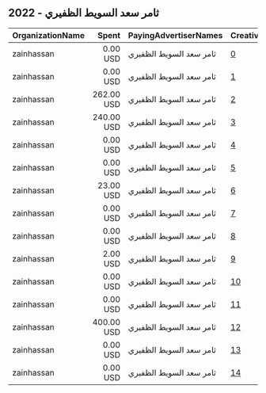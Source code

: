 ## 2022 - ثامر سعد السويط الظفيري 
|OrganizationName|Spent|PayingAdvertiserNames|CreativeUrls|Impressions|Genders|AgeBrackets|CountryCodes|BillingAddresses|CandidateBallotInformation|
|:---|---:|:---|:---|---:|:---|:---|:---|:---|:---|
|zainhassan|0.00 USD|ثامر سعد السويط الظفيري|[0](https://www.snap.com/political-ads/asset/2876c06fe5686de7954c20a8990e21f3d387c1eb8e90196ed992728733e504a0?mediaType=mp4)|580||18+|kuwait|"14,hawalli/kuwait,30000,KW"|thamer saad|
|zainhassan|0.00 USD|ثامر سعد السويط الظفيري|[1](https://www.snap.com/political-ads/asset/791c35a7c3eabf8974c87f9c8adc5d00d063aed29a5aa27d725c3ffdbfc7c3d0?mediaType=jpeg)|390||18+|kuwait|"14,hawalli/kuwait,30000,KW"|thamer saad|
|zainhassan|262.00 USD|ثامر سعد السويط الظفيري|[2](https://www.snap.com/political-ads/asset/46b60fbb47ffb1311e4cf905e94ff886e9bec9604aaf5744aec6752208c0fb2c?mediaType=jpeg)|275,202||18+|kuwait|"14,hawalli/kuwait,30000,KW"|thamer al dhafeeri|
|zainhassan|240.00 USD|ثامر سعد السويط الظفيري|[3](https://www.snap.com/political-ads/asset/f0d0ef119ad9212a2cb4622057dae5e1de15c5924a34ffcb589c08835938d4ad?mediaType=jpeg)|261,440||18+|kuwait|"14,hawalli/kuwait,30000,KW"|thamer saad|
|zainhassan|0.00 USD|ثامر سعد السويط الظفيري|[4](https://www.snap.com/political-ads/asset/0f9f9429de91d68e0c921e1c9a4178f81e24e7bea846e198dc0137c894ee1e94?mediaType=mp4)|369||18+|kuwait|"14,hawalli/kuwait,30000,KW"|thamer saad|
|zainhassan|0.00 USD|ثامر سعد السويط الظفيري|[5](https://www.snap.com/political-ads/asset/5a8663faae0338988d3528af7c274725f4b28383e9fdf2887ee8131a22b5d82d?mediaType=mp4)|945||18+|kuwait|"14,hawalli/kuwait,30000,KW"|thamer saad|
|zainhassan|23.00 USD|ثامر سعد السويط الظفيري|[6](https://www.snap.com/political-ads/asset/6051a7215bb7b355fc27b18dfafe2dd56239cb3918795140d7761a77f047d0e3?mediaType=mp4)|25,629||18+|kuwait|"14,hawalli/kuwait,30000,KW"||
|zainhassan|0.00 USD|ثامر سعد السويط الظفيري|[7](https://www.snap.com/political-ads/asset/706112d154ce7ae83a7d0e83d0ce4676b4290100ae44ea7970c68a0f906025fd?mediaType=mp4)|583||18+|kuwait|"14,hawalli/kuwait,30000,KW"|thamer saad|
|zainhassan|0.00 USD|ثامر سعد السويط الظفيري|[8](https://www.snap.com/political-ads/asset/d0ea24c786c3f920f1633010f6a8166a8bb7da38f9c3f3fc873f929409d6bc35?mediaType=mp4)|816||18+|kuwait|"14,hawalli/kuwait,30000,KW"|thamer saad|
|zainhassan|2.00 USD|ثامر سعد السويط الظفيري|[9](https://www.snap.com/political-ads/asset/357985126d46b6b43d9a94c7fcdc476e28b8a4e76d16fcc3acdafcde049d0fe1?mediaType=png)|2,995||18+|kuwait|"14,hawalli/kuwait,30000,KW"|thamer saad|
|zainhassan|0.00 USD|ثامر سعد السويط الظفيري|[10](https://www.snap.com/political-ads/asset/53b0fab1f0c5832b5fab8f168b541c363917847d14f348b8d15feb03b221124b?mediaType=mp4)|555||18+|kuwait|"14,hawalli/kuwait,30000,KW"|thamer saad|
|zainhassan|0.00 USD|ثامر سعد السويط الظفيري|[11](https://www.snap.com/political-ads/asset/2b1479834fdafd93e43df0c6118e6ee28b089e9caef28f724c223ecb1f3cb216?mediaType=mp4)|356||18+|kuwait|"14,hawalli/kuwait,30000,KW"|thamer saad|
|zainhassan|400.00 USD|ثامر سعد السويط الظفيري|[12](https://www.snap.com/political-ads/asset/ac8406f2e169902370f3408232496db1f4a52aa8b9c4dd315db328146e913cbd?mediaType=mp4)|416,296||18+|kuwait|"14,hawalli/kuwait,30000,KW"|thamer saad|
|zainhassan|0.00 USD|ثامر سعد السويط الظفيري|[13](https://www.snap.com/political-ads/asset/aa0fff5ba48f27e468fc9b9e7e10d67e5bdfa8eaf91944860cdc1d076de73a38?mediaType=mp4)|549||18+|kuwait|"14,hawalli/kuwait,30000,KW"|thamer saad|
|zainhassan|0.00 USD|ثامر سعد السويط الظفيري|[14](https://www.snap.com/political-ads/asset/015ff2f4b5fa97fd09db014fe585728d262c910036346eea6d6aaa48d0005a59?mediaType=mp4)|498||18+|kuwait|"14,hawalli/kuwait,30000,KW"|thamer saad|
